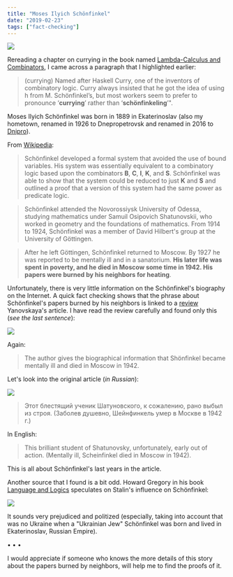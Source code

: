 ```yaml
---
title: "Moses Ilyich Schönfinkel"
date: "2019-02-23"
tags: ["fact-checking"]
---
```


<img src="Moses-Schonfinkel.png" class="img-fluid" />

Rereading a chapter on currying in the book named [Lambda-Calculus and Combinators](https://www.amazon.com/dp/B001EHEC20/ref=cm_sw_r_tw_dp_U_x_aFP.CbK5YWHJ0), I came across a paragraph that I highlighted earlier:

> (currying) Named after Haskell Curry, one of the inventors of combinatory logic. Curry always insisted that he got the idea of using h from M. Schönfinkel’s, but most workers seem to prefer to pronounce ‘**currying**’ rather than ‘**schönfinkeling**’".

Moses Ilyich Schönfinkel was born in 1889 in Ekaterinoslav (also my hometown, renamed in 1926 to Dnepropetrovsk and renamed in 2016 to [Dnipro](https://en.wikipedia.org/wiki/Dnipro)).

From [Wikipedia](https://en.wikipedia.org/wiki/Moses_Schönfinkel):

> Schönfinkel developed a formal system that avoided the use of bound variables. His system was essentially equivalent to a combinatory logic based upon the combinators **B**, **C**, **I**, **K**, and **S**. Schönfinkel was able to show that the system could be reduced to just **K** and **S** and outlined a proof that a version of this system had the same power as predicate logic.

> Schönfinkel attended the Novorossiysk University of Odessa, studying mathematics under Samuil Osipovich Shatunovskii, who worked in geometry and the foundations of mathematics. From 1914 to 1924, Schönfinkel was a member of David Hilbert's group at the University of Göttingen.

> After he left Göttingen, Schönfinkel returned to Moscow. By 1927 he was reported to be mentally ill and in a sanatorium. **His later life was spent in poverty, and he died in Moscow some time in 1942. His papers were burned by his neighbors for heating**.

Unfortunately, there is very little information on the Schönfinkel's biography on the Internet. A quick fact checking shows that the phrase about Schönfinkel's papers burned by his neighbors is linked to a [review](https://www.cambridge.org/core/journals/journal-of-symbolic-logic/article/s-a-anovskaa-osnovania-matematiki-i-matematiceskaa-logika-foundations-of-mathematics-and-mathematical-logic-matematika-v-sssr-za-tridcat-let-19171947-mathematics-in-the-ussr-for-the-thirty-years-19171947-ogiz-moscow-and-leningrad1948-pp-950/1354C8597C3BEAAE82836127B2953AA1) Yanovskaya's article. I have read the review carefully and found only this (_see the last sentence_):

<img src="1550946356-ce7f5e8dd50cd32f9ac728d0698d288d.png" class="img-fluid" />

Again:

> The author gives the biographical information that Shönfinkel became mentally ill and died in Moscow in 1942.

Let's look into the original article (_in Russian_):

<img src="1550946822-2d16ee4b76b2ab374e335b9ce1d5ea26.png" class="img-fluid" />

> Этот блестящий ученик Шатуновского, к сожалению, рано выбыл из строя. (Заболев душевно, Шейнфинкель умер в Москве в 1942 г.)

In English:

> This brilliant student of Shatunovsky, unfortunately, early out of action. (Mentally ill, Scheinfinkel died in Moscow in 1942).

This is all about Schönfinkel's last years in the article.

Another source that I found is a bit odd. Howard Gregory in his book [Language and Logics](https://www.amazon.de/dp/0748691634/ref=cm_sw_r_tw_dp_U_x_TqR.CbKCTVPJN) speculates on Stalin's influence on Schönfinkel:

<img src="stalin.png" class="img-fluid" />

It sounds very prejudiced and politized (especially, taking into account that was no Ukraine when a "Ukrainian Jew" Schönfinkel was born and lived in Ekaterinoslav, Russian Empire).

&bull; &bull; &bull;

I would appreciate if someone who knows the more details of this story about the papers burned by neighbors, will help me to find the proofs of it.
